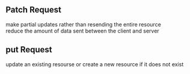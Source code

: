 <h2> Patch Request</h2>
<p> make partial updates rather than resending the entire resource<br>
reduce the amount of data sent between the client and server
</p>

<h2> put Request</h2>
<p>  update an existing resourse or create a new resource if it does not exist<br>
</p>